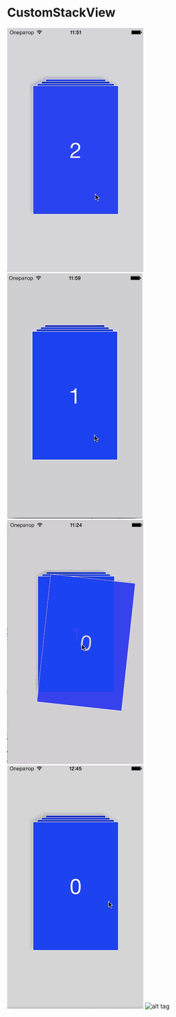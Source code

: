 CustomStackView
===============
![alt tag](https://raw.githubusercontent.com/Djecksan/CustomStackView/master/Images/defaultAlpha.gif)
![alt tag](https://raw.githubusercontent.com/Djecksan/CustomStackView/master/Images/default.gif)
![alt tag](https://raw.githubusercontent.com/Djecksan/CustomStackView/master/Images/horizontalAlpha.gif)
![alt tag](https://raw.githubusercontent.com/Djecksan/CustomStackView/master/Images/horizontalNoAlpha.gif)
![alt tag](https://raw.githubusercontent.com/Djecksan/CustomStackView/master/ImagesnoShiftHorizontalAlpha.gif)



